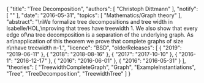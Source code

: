 {
    "title": "Tree Decomposition",
    "authors": [
        "Christoph Dittmann"
    ],
    "notify": [
        ""
    ],
    "date": "2016-05-31",
    "topics": [
        "Mathematics/Graph theory"
    ],
    "abstract": "\nWe formalize tree decompositions and tree width in Isabelle/HOL,\nproving that trees have treewidth 1.  We also show that every edge of\na tree decomposition is a separation of the underlying graph. As an\napplication of this theorem we prove that complete graphs of size n\nhave treewidth n-1.",
    "licence": "BSD",
    "olderReleases": [
        {
            "2019": "2019-06-11"
        },
        {
            "2018": "2018-08-16"
        },
        {
            "2017": "2017-10-10"
        },
        {
            "2016-1": "2016-12-17"
        },
        {
            "2016": "2016-06-01"
        },
        {
            "2016": "2016-05-31"
        }
    ],
    "theories": [
        "TreewidthCompleteGraph",
        "Graph",
        "ExampleInstantiations",
        "Tree",
        "TreeDecomposition",
        "TreewidthTree"
    ]
}
